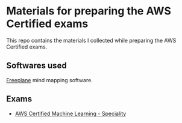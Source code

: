 # Materials for preparing the AWS Certified exams

This repo contains the materials I collected while preparing the AWS Certified exams.

## Softwares used 

[Freeplane](https://www.freeplane.org/) mind mapping software.

## Exams

- [AWS Certified Machine Learning - Speciality](ml)
